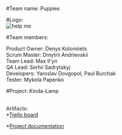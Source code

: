 #Team name: Puppies <BR>

#Logo: <BR>![help me](http://i65.tinypic.com/2zf8hoo.jpg "LOGO")<BR>

#Team members: <BR>

Product Owner: Denys Kolomiiets <BR>
Scrum Master: Dmytrii Andrievskii <BR>
Team Lead: Max Il'yn <BR>
QA Lead: Serhii Sadrytskyj <BR>
Developers: Yaroslav Dovgopol, Paul Burchak<BR>
Tester: Mykola Papenko<BR>

#Project: Kinda-Lamp <BR>

<BR>Artifacts:<BR>
*[Trello board](https://trello.com/b/GiRlMeRe/kinda-board "TRELLO")

*[Project documentation](https://docs.google.com/document/d/1s7mgYBIGsj7mAxSQLoYYF_097pDYV1SyPLg5Myy7nSA/edit?usp=drivesdk "Project documentation")<BR>

